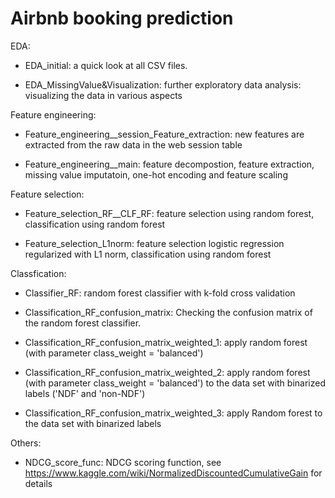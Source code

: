 # Airbnb booking prediction

EDA:
- EDA_initial: a quick look at all CSV files.

- EDA_MissingValue&Visualization: further exploratory data analysis: visualizing the data in various aspects



Feature engineering: 
- Feature_engineering__session_Feature_extraction: new features are extracted from the raw data in the web session table

- Feature_engineering__main: feature decompostion, feature extraction, missing value imputatoin, one-hot encoding and feature scaling


Feature selection:

- Feature_selection_RF__CLF_RF: feature selection using random forest, classification using random forest

- Feature_selection_L1norm: feature selection logistic regression regularized with L1 norm, classification using random forest


Classfication:

- Classifier_RF: random forest classifier with k-fold cross validation

- Classification_RF_confusion_matrix: Checking the confusion matrix of the random forest classifier.

- Classification_RF_confusion_matrix_weighted_1: apply random  forest (with parameter class_weight = 'balanced')

- Classification_RF_confusion_matrix_weighted_2: apply random forest (with parameter class_weight = 'balanced') to the data set with binarized labels ('NDF' and 'non-NDF')

- Classification_RF_confusion_matrix_weighted_3: apply Random forest to the data set with binarized labels


Others:

- NDCG_score_func: NDCG scoring function, see https://www.kaggle.com/wiki/NormalizedDiscountedCumulativeGain for details